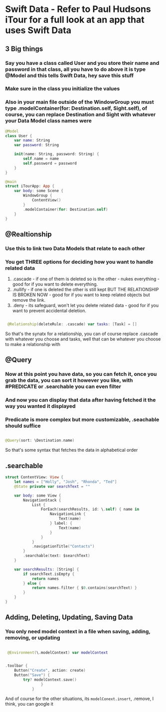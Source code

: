 # Swift Data - Refer to Paul Hudsons iTour for a full look at an app that uses Swift Data

## 3 Big things 

### Say you have a class called User and you store their name and password in that class, all you have to do above it is type @Model and this tells Swift Data, hey save this stuff
### Make sure in the class you initialize the values
### Also in your main file outside of the WindowGroup you must type  .modelContainer(for: Destination.self, Sight.self), of course, you can replace Destination and Sight with whatever your Data Model class names were

```swift
@Model
class User {
    var name: String
    var password: String

    init(name: String, password: String) {
        self.name = name
        self.password = password
    }
}


```

```swift
@main
struct iTourApp: App {
    var body: some Scene {
        WindowGroup {
            ContentView()
        }
        .modelContainer(for: Destination.self)
    }
}

```
## @Realtionship

### Use this to link two Data Models that relate to each other

### You get THREE options for deciding how you want to handle related data

1. .cascade - if one of them is deleted so is the other - nukes everything - good for if you want to delete everything.
2. .nullify - if one is deleted the other is still kept BUT THE RELATIONSHIP IS BROKEN NOW - good for if you want to keep related objects but remove the link.
3. .deny - its  safeguard, won't let you delete related data - good for if you want to prevent accidental deletion.

```swift

 @Relationship(deleteRule: .cascade) var tasks: [Task] = []

```

So that's the synatx for a relationship, you can of course replace .cascade with whatever you choose and tasks, well that can be whatever you choose to make a relationship with

## @Query

### Now at this point you have data, so you can fetch it, once you grab the data, you can sort it however you like, with #PREDICATE or .searchable you can even filter 
### And now you can display that data after having fetched it the way you wanted it displayed
### Predicate is more complex but more customizable, .seachable should suffice

```swift

@Query(sort: \Destination.name)
```

So that's some syntax that fetches the data in alphabetical order

## .searchable

```swift
struct ContentView: View {
    let names = ["Holly", "Josh", "Rhonda", "Ted"]
    @State private var searchText = ""

    var body: some View {
        NavigationStack {
            List {
                ForEach(searchResults, id: \.self) { name in
                    NavigationLink {
                        Text(name)
                    } label: {
                        Text(name)
                    }
                }
            }
            .navigationTitle("Contacts")
        }
        .searchable(text: $searchText)            
    }

    var searchResults: [String] {
        if searchText.isEmpty {
            return names
        } else {
            return names.filter { $0.contains(searchText) }
        }
    }
}
```
## Adding, Deleting, Updating, Saving Data

### You only need model context in a file when saving, adding, removing, or updating

```swift

 @Environment(\.modelContext) var modelContext
```

```swift

.toolbar {
    Button("Create", action: create)
    Button("Save") {
        try? modelContext.save()
                }
            }

```

And of course for the other situations, its `modelConext.insert`, .remove, I think, you can google it


